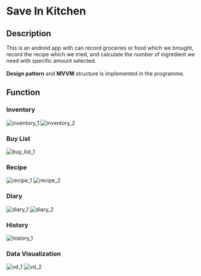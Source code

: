 # Save In Kitchen

## Description
This is an android app with can record groceries or food which we brought, record the recipe which we tried, and calculate the number of ingredient we need with specific amount selected. <br>
<br>**Design pattern** and **MVVM** structure is implemented in the programme.

## Function

### Inventory
![inventory_1]()
![inventory_2]()

### Buy List
![buy_list_1]()

### Recipe
![recipe_1]()
![recipe_2]()

### Diary
![diary_1]()
![diary_2]()

### History
![history_1]()

### Data Visualization
![vd_1]()
![vd_2]()